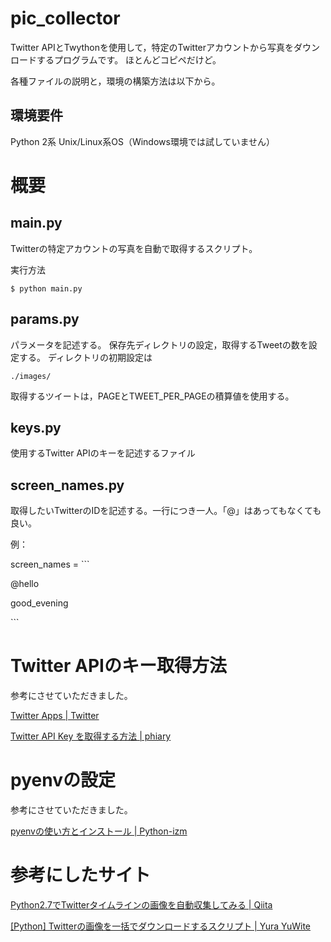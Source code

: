 # pic_collector
Twitter APIとTwythonを使用して，特定のTwitterアカウントから写真をダウンロードするプログラムです。
ほとんどコピペだけど。

各種ファイルの説明と，環境の構築方法は以下から。

## 環境要件
Python 2系
Unix/Linux系OS（Windows環境では試していません）

# 概要
## main.py
Twitterの特定アカウントの写真を自動で取得するスクリプト。

実行方法
```
$ python main.py
```

## params.py
パラメータを記述する。
保存先ディレクトリの設定，取得するTweetの数を設定する。
ディレクトリの初期設定は
```
./images/
```


取得するツイートは，PAGEとTWEET_PER_PAGEの積算値を使用する。

## keys.py
使用するTwitter APIのキーを記述するファイル

## screen_names.py
取得したいTwitterのIDを記述する。一行につき一人。「@」はあってもなくても良い。

例：



screen_names = \`\`\`

@hello

good_evening

\`\`\`



# Twitter APIのキー取得方法
参考にさせていただきました。

[Twitter Apps | Twitter](https://apps.twitter.com/ "Twitter API")

[Twitter API Key を取得する方法 | phiary](https://phiary.me/twitter-api-key-get-how-to/)

# pyenvの設定
参考にさせていただきました。

[pyenvの使い方とインストール  | Python-izm](https://www.python-izm.com/tips/pyenv/)


# 参考にしたサイト
[Python2.7でTwitterタイムラインの画像を自動収集してみる | Qiita](https://qiita.com/imenurok/items/78d25e892c6557d24810)

[[Python] Twitterの画像を一括でダウンロードするスクリプト | Yura YuWite](http://yu-write.blogspot.jp/2014/01/python-twitter.html)
